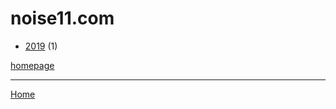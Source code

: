 # noise11.com

  * [2019](./noise11-com-2019.md) (1)

[homepage](http://www.noise11.com/)

----

[Home](../index.md)
